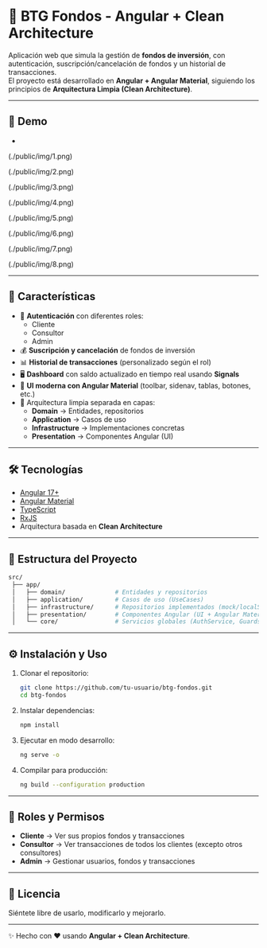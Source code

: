 # 🏦 BTG Fondos - Angular + Clean Architecture

Aplicación web que simula la gestión de **fondos de inversión**, con autenticación, suscripción/cancelación de fondos y un historial de transacciones.  
El proyecto está desarrollado en **Angular + Angular Material**, siguiendo los principios de **Arquitectura Limpia (Clean Architecture)**.

---

## 📸 Demo

*
(./public/img/1.png)

(./public/img/2.png)

(./public/img/3.png)

(./public/img/4.png)

(./public/img/5.png)

(./public/img/6.png)

(./public/img/7.png)

(./public/img/8.png)

---

## 🚀 Características

- 🔑 **Autenticación** con diferentes roles:
  - Cliente
  - Consultor
  - Admin
- 💰 **Suscripción y cancelación** de fondos de inversión
- 📊 **Historial de transacciones** (personalizado según el rol)
- 🖥️ **Dashboard** con saldo actualizado en tiempo real usando **Signals**
- 🎨 **UI moderna con Angular Material** (toolbar, sidenav, tablas, botones, etc.)
- 🧩 Arquitectura limpia separada en capas:
  - **Domain** → Entidades, repositorios
  - **Application** → Casos de uso
  - **Infrastructure** → Implementaciones concretas
  - **Presentation** → Componentes Angular (UI)

---

## 🛠️ Tecnologías

- [Angular 17+](https://angular.io/)  
- [Angular Material](https://material.angular.io/)  
- [TypeScript](https://www.typescriptlang.org/)  
- [RxJS](https://rxjs.dev/)  
- Arquitectura basada en **Clean Architecture**  

---

## 📂 Estructura del Proyecto

```bash
src/
 ├── app/
 │   ├── domain/              # Entidades y repositorios
 │   ├── application/         # Casos de uso (UseCases)
 │   ├── infrastructure/      # Repositorios implementados (mock/localStorage)
 │   ├── presentation/        # Componentes Angular (UI + Angular Material)
 │   └── core/                # Servicios globales (AuthService, Guards, etc.)
```

---

## ⚙️ Instalación y Uso

1. Clonar el repositorio:
   ```bash
   git clone https://github.com/tu-usuario/btg-fondos.git
   cd btg-fondos
   ```

2. Instalar dependencias:
   ```bash
   npm install
   ```

3. Ejecutar en modo desarrollo:
   ```bash
   ng serve -o
   ```

4. Compilar para producción:
   ```bash
   ng build --configuration production
   ```

---

## 👤 Roles y Permisos

- **Cliente** → Ver sus propios fondos y transacciones  
- **Consultor** → Ver transacciones de todos los clientes (excepto otros consultores)  
- **Admin** → Gestionar usuarios, fondos y transacciones  

---

## 📝 Licencia
 
Siéntete libre de usarlo, modificarlo y mejorarlo.  

---

✨ Hecho con ❤️ usando **Angular + Clean Architecture**.
